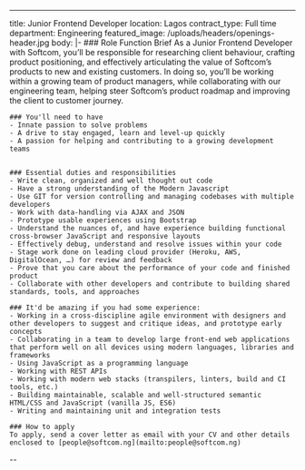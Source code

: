 ---
title:              Junior Frontend Developer
location:           Lagos
contract_type:      Full time  
department:         Engineering
featured_image:     /uploads/headers/openings-header.jpg
body: |-
    ### Role Function Brief
    As a Junior Frontend Developer with Softcom, you’ll be responsible for researching client behaviour, crafting product positioning, and effectively articulating the value of Softcom’s products to new and existing customers. In doing so, you’ll be working within a growing team of product managers, while collaborating with our engineering team, helping steer Softcom’s product roadmap and improving the client to customer journey.

    ### You'll need to have
    - Innate passion to solve problems
    - A drive to stay engaged, learn and level-up quickly
    - A passion for helping and contributing to a growing development teams


    ### Essential duties and responsibilities
    - Write clean, organized and well thought out code
    - Have a strong understanding of the Modern Javascript
    - Use GIT for version controlling and managing codebases with multiple developers
    - Work with data-handling via AJAX and JSON
    - Prototype usable experiences using Bootstrap
    - Understand the nuances of, and have experience building functional cross-browser JavaScript and responsive layouts
    - Effectively debug, understand and resolve issues within your code
    - Stage work done on leading cloud provider (Heroku, AWS, DigitalOcean, …) for review and feedback
    - Prove that you care about the performance of your code and finished product
    - Collaborate with other developers and contribute to building shared standards, tools, and approaches
    
    ### It'd be amazing if you had some experience:
    - Working in a cross-discipline agile environment with designers and other developers to suggest and critique ideas, and prototype early concepts
    - Collaborating in a team to develop large front-end web applications that perform well on all devices using modern languages, libraries and frameworks
    - Using JavaScript as a programming language
    - Working with REST APIs
    - Working with modern web stacks (transpilers, linters, build and CI tools, etc.)
    - Building maintainable, scalable and well-structured semantic HTML/CSS and JavaScript (vanilla JS, ES6)
    - Writing and maintaining unit and integration tests

    ### How to apply
    To apply, send a cover letter as email with your CV and other details enclosed to [people@softcom.ng](mailto:people@softcom.ng)
--